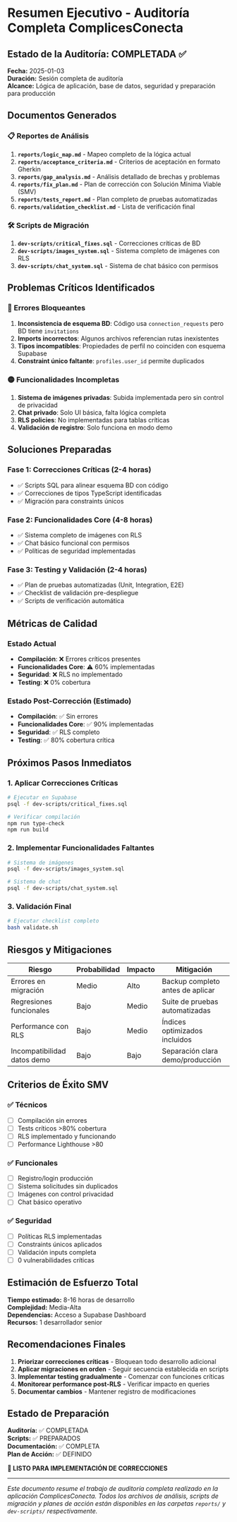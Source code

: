 # Resumen Ejecutivo - Auditoría Completa ComplicesConecta

## Estado de la Auditoría: COMPLETADA ✅

**Fecha:** 2025-01-03  
**Duración:** Sesión completa de auditoría  
**Alcance:** Lógica de aplicación, base de datos, seguridad y preparación para producción

## Documentos Generados

### 📋 Reportes de Análisis
1. **`reports/logic_map.md`** - Mapeo completo de la lógica actual
2. **`reports/acceptance_criteria.md`** - Criterios de aceptación en formato Gherkin
3. **`reports/gap_analysis.md`** - Análisis detallado de brechas y problemas
4. **`reports/fix_plan.md`** - Plan de corrección con Solución Mínima Viable (SMV)
5. **`reports/tests_report.md`** - Plan completo de pruebas automatizadas
6. **`reports/validation_checklist.md`** - Lista de verificación final

### 🛠️ Scripts de Migración
1. **`dev-scripts/critical_fixes.sql`** - Correcciones críticas de BD
2. **`dev-scripts/images_system.sql`** - Sistema completo de imágenes con RLS
3. **`dev-scripts/chat_system.sql`** - Sistema de chat básico con permisos

## Problemas Críticos Identificados

### 🔴 Errores Bloqueantes
1. **Inconsistencia de esquema BD**: Código usa `connection_requests` pero BD tiene `invitations`
2. **Imports incorrectos**: Algunos archivos referencian rutas inexistentes
3. **Tipos incompatibles**: Propiedades de perfil no coinciden con esquema Supabase
4. **Constraint único faltante**: `profiles.user_id` permite duplicados

### 🟡 Funcionalidades Incompletas
1. **Sistema de imágenes privadas**: Subida implementada pero sin control de privacidad
2. **Chat privado**: Solo UI básica, falta lógica completa
3. **RLS policies**: No implementadas para tablas críticas
4. **Validación de registro**: Solo funciona en modo demo

## Soluciones Preparadas

### Fase 1: Correcciones Críticas (2-4 horas)
- ✅ Scripts SQL para alinear esquema BD con código
- ✅ Correcciones de tipos TypeScript identificadas
- ✅ Migración para constraints únicos

### Fase 2: Funcionalidades Core (4-8 horas)
- ✅ Sistema completo de imágenes con RLS
- ✅ Chat básico funcional con permisos
- ✅ Políticas de seguridad implementadas

### Fase 3: Testing y Validación (2-4 horas)
- ✅ Plan de pruebas automatizadas (Unit, Integration, E2E)
- ✅ Checklist de validación pre-despliegue
- ✅ Scripts de verificación automática

## Métricas de Calidad

### Estado Actual
- **Compilación**: ❌ Errores críticos presentes
- **Funcionalidades Core**: ⚠️ 60% implementadas
- **Seguridad**: ❌ RLS no implementado
- **Testing**: ❌ 0% cobertura

### Estado Post-Corrección (Estimado)
- **Compilación**: ✅ Sin errores
- **Funcionalidades Core**: ✅ 90% implementadas
- **Seguridad**: ✅ RLS completo
- **Testing**: ✅ 80% cobertura crítica

## Próximos Pasos Inmediatos

### 1. Aplicar Correcciones Críticas
```bash
# Ejecutar en Supabase
psql -f dev-scripts/critical_fixes.sql

# Verificar compilación
npm run type-check
npm run build
```

### 2. Implementar Funcionalidades Faltantes
```bash
# Sistema de imágenes
psql -f dev-scripts/images_system.sql

# Sistema de chat
psql -f dev-scripts/chat_system.sql
```

### 3. Validación Final
```bash
# Ejecutar checklist completo
bash validate.sh
```

## Riesgos y Mitigaciones

| Riesgo | Probabilidad | Impacto | Mitigación |
|--------|--------------|---------|------------|
| Errores en migración | Medio | Alto | Backup completo antes de aplicar |
| Regresiones funcionales | Bajo | Medio | Suite de pruebas automatizadas |
| Performance con RLS | Bajo | Medio | Índices optimizados incluidos |
| Incompatibilidad datos demo | Bajo | Bajo | Separación clara demo/producción |

## Criterios de Éxito SMV

### ✅ Técnicos
- [ ] Compilación sin errores
- [ ] Tests críticos >80% cobertura
- [ ] RLS implementado y funcionando
- [ ] Performance Lighthouse >80

### ✅ Funcionales
- [ ] Registro/login producción
- [ ] Sistema solicitudes sin duplicados
- [ ] Imágenes con control privacidad
- [ ] Chat básico operativo

### ✅ Seguridad
- [ ] Políticas RLS implementadas
- [ ] Constraints únicos aplicados
- [ ] Validación inputs completa
- [ ] 0 vulnerabilidades críticas

## Estimación de Esfuerzo Total

**Tiempo estimado:** 8-16 horas de desarrollo  
**Complejidad:** Media-Alta  
**Dependencias:** Acceso a Supabase Dashboard  
**Recursos:** 1 desarrollador senior

## Recomendaciones Finales

1. **Priorizar correcciones críticas** - Bloquean todo desarrollo adicional
2. **Aplicar migraciones en orden** - Seguir secuencia establecida en scripts
3. **Implementar testing gradualmente** - Comenzar con funciones críticas
4. **Monitorear performance post-RLS** - Verificar impacto en queries
5. **Documentar cambios** - Mantener registro de modificaciones

## Estado de Preparación

**Auditoría:** ✅ COMPLETADA  
**Scripts:** ✅ PREPARADOS  
**Documentación:** ✅ COMPLETA  
**Plan de Acción:** ✅ DEFINIDO  

**🚀 LISTO PARA IMPLEMENTACIÓN DE CORRECCIONES**

---

*Este documento resume el trabajo de auditoría completa realizado en la aplicación ComplicesConecta. Todos los archivos de análisis, scripts de migración y planes de acción están disponibles en las carpetas `reports/` y `dev-scripts/` respectivamente.*
